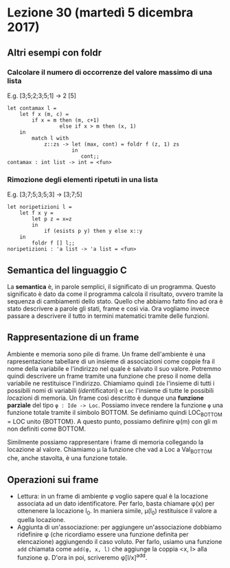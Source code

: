 # Lezione 30 (martedì 5 dicembra 2017)
## Altri esempi con foldr
### Calcolare il numero di occorrenze del valore massimo di una lista
E.g. [3;5;2;3;5;1] -> 2 [5]
```
let contamax l =
    let f x (m, c) =
        if x = m then (m, c+1)
                 else if x > m then (x, 1)
    in
        match l with
            z::zs -> let (max, cont) = foldr f (z, 1) zs
                     in
                        cont;;
contamax : int list -> int = <fun>
```

### Rimozione degli elementi ripetuti in una lista
E.g. [3;7;5;3;5;3] -> [3;7;5]
```
let noripetizioni l =
    let f x y =
        let p z = x=z
        in
            if (esists p y) then y else x::y
    in
        foldr f [] l;;
noripetizioni : 'a list -> 'a list = <fun>
```

## Semantica del linguaggio C
La **semantica** è, in parole semplici, il significato di un programma. Questo significato è dato da come il programma calcola il risultato, ovvero tramite la sequenza di cambiamenti dello stato. Quello che abbiamo fatto fino ad ora è stato descrivere a parole gli stati, frame e così via. Ora vogliamo invece passare a descrivere il tutto in termini matematici tramite delle funzioni.

## Rappresentazione di un frame
Ambiente e memoria sono pile di frame. Un frame dell'ambiente è una rapresentazione tabellare di un insieme di associazioni come coppie fra il nome della variabile e l'indirizzo nel quale è salvato il suo valore. Potremmo quindi descrivere un frame tramite una funzione che preso il nome della variabile ne restituisce l'indirizzo. Chiamiamo quindi `Ide` l'insieme di tutti i possibili nomi di variabili (*ide*ntificatori) e `Loc` l'insieme di tutte le possibili *loc*azioni di memoria. Un frame così descritto è dunque una **funzione parziale** del tipo `φ : Ide -> Loc`. Possiamo invece rendere la funzione `φ` una funzione totale tramite il simbolo BOTTOM. Se definiamo quindi LOC<sub>BOTTOM</sub> = LOC unito {BOTTOM}. A questo punto, possiamo definire φ(m) con gli m non definiti come BOTTOM.

Similmente possiamo rappresentare i frame di memoria collegando la locazione al valore. Chiamiamo μ la funzione che vad a Loc a Val<sub>BOTTOM</sub> che, anche stavolta, è una funzione totale.

## Operazioni sui frame
* Lettura: in un frame di ambiente φ voglio sapere qual è la locazione associata ad un dato identificatore. Per farlo, basta chiamare φ(x) per ottenenere la locazione l<sub>0</sub>. In maniera simile, μ(l<sub>0</sub>) restituisce il valore a quella locazione.
* Aggiunta di un'associazione: per aggiungere un'associazione dobbiamo ridefinire φ (che ricordiamo essere una funzione definita per elencazione) aggiungendo il caso voluto. Per farlo, usiamo una funzione `add` chiamata come `add(φ, x, l)` che aggiunge la coppia <x, l> alla funzione φ. D'ora in poi, scriveremo φ[l/x]<sup>add</sup>.
